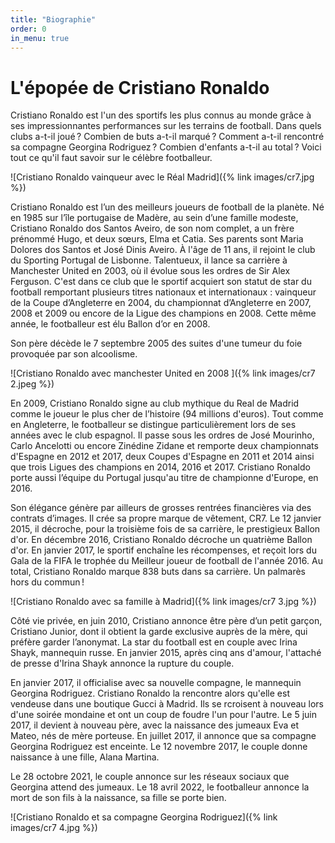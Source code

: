 ```yaml
---
title: "Biographie"
order: 0
in_menu: true
---
```

# L'épopée de Cristiano Ronaldo 

Cristiano Ronaldo est l'un des sportifs les plus connus au monde grâce à ses impressionnantes performances sur les terrains de football. Dans quels clubs a-t-il joué ? Combien de buts a-t-il marqué ? Comment a-t-il rencontré sa compagne Georgina Rodriguez ? Combien d'enfants a-t-il au total ? Voici tout ce qu'il faut savoir sur le célèbre footballeur.

![Cristiano Ronaldo vainqueur avec le Réal Madrid]({% link images/cr7.jpg %})

Cristiano Ronaldo est l’un des meilleurs joueurs de football de la planète. Né en 1985 sur l’île portugaise de Madère, au sein d’une famille modeste, Cristiano Ronaldo dos Santos Aveiro, de son nom complet, a un frère prénommé Hugo, et deux sœurs, Elma et Catia. Ses parents sont Maria Dolores dos Santos et José Dinis Aveiro. À l'âge de 11 ans, il rejoint le club du Sporting Portugal de Lisbonne. Talentueux, il lance sa carrière à Manchester United en 2003, où il évolue sous les ordres de Sir Alex Ferguson. C'est dans ce club que le sportif acquiert son statut de star du football remportant plusieurs titres nationaux et internationaux : vainqueur de la Coupe d’Angleterre en 2004, du championnat d’Angleterre en 2007, 2008 et 2009 ou encore de la Ligue des champions en 2008. Cette même année, le footballeur est élu Ballon d’or en 2008.

Son père décède le 7 septembre 2005 des suites d'une tumeur du foie provoquée par son alcoolisme.

![Cristiano Ronaldo avec manchester United en 2008 ]({% link images/cr7 2.jpeg %})

En 2009, Cristiano Ronaldo signe au club mythique du Real de Madrid comme le joueur le plus cher de l’histoire (94 millions d'euros). Tout comme en Angleterre, le footballeur se distingue particulièrement lors de ses années avec le club espagnol. Il passe sous les ordres de José Mourinho, Carlo Ancelotti ou encore Zinédine Zidane et remporte deux championnats d'Espagne en 2012 et 2017, deux Coupes d'Espagne en 2011 et 2014 ainsi que trois Ligues des champions en 2014, 2016 et 2017. Cristiano Ronaldo porte aussi l’équipe du Portugal jusqu'au titre de championne d'Europe, en 2016.

Son élégance génère par ailleurs de grosses rentrées financières via des contrats d’images. Il crée sa propre marque de vêtement, CR7. Le 12 janvier 2015, il décroche, pour la troisième fois de sa carrière, le prestigieux Ballon d'or. En décembre 2016, Cristiano Ronaldo décroche un quatrième Ballon d'or. En janvier 2017, le sportif enchaîne les récompenses, et reçoit lors du Gala de la FIFA le trophée du Meilleur joueur de football de l'année 2016. Au total, Cristiano Ronaldo marque 838 buts dans sa carrière. Un palmarès hors du commun !

![Cristiano Ronaldo avec sa famille à Madrid]({% link images/cr7 3.jpg %})

Côté vie privée, en juin 2010, Cristiano annonce être père d’un petit garçon, Cristiano Junior, dont il obtient la garde exclusive auprès de la mère, qui préfère garder l’anonymat. La star du football est en couple avec Irina Shayk, mannequin russe. En janvier 2015, après cinq ans d'amour, l'attaché de presse d'Irina Shayk annonce la rupture du couple.

En janvier 2017, il officialise avec sa nouvelle compagne, le mannequin Georgina Rodriguez. Cristiano Ronaldo la rencontre alors qu'elle est vendeuse dans une boutique Gucci à Madrid. Ils se rcroisent à nouveau lors d'une soirée mondaine et ont un coup de foudre l'un pour l'autre. Le 5 juin 2017, il devient à nouveau père, avec la naissance des jumeaux Eva et Mateo, nés de mère porteuse. En juillet 2017, il annonce que sa compagne Georgina Rodriguez est enceinte. Le 12 novembre 2017, le couple donne naissance à une fille, Alana Martina. 

Le 28 octobre 2021, le couple annonce sur les réseaux sociaux que Georgina attend des jumeaux. Le 18 avril 2022, le footballeur annonce la mort de son fils à la naissance, sa fille se porte bien. 

![Cristiano Ronaldo et sa compagne Georgina Rodriguez]({% link images/cr7 4.jpg %}) 
